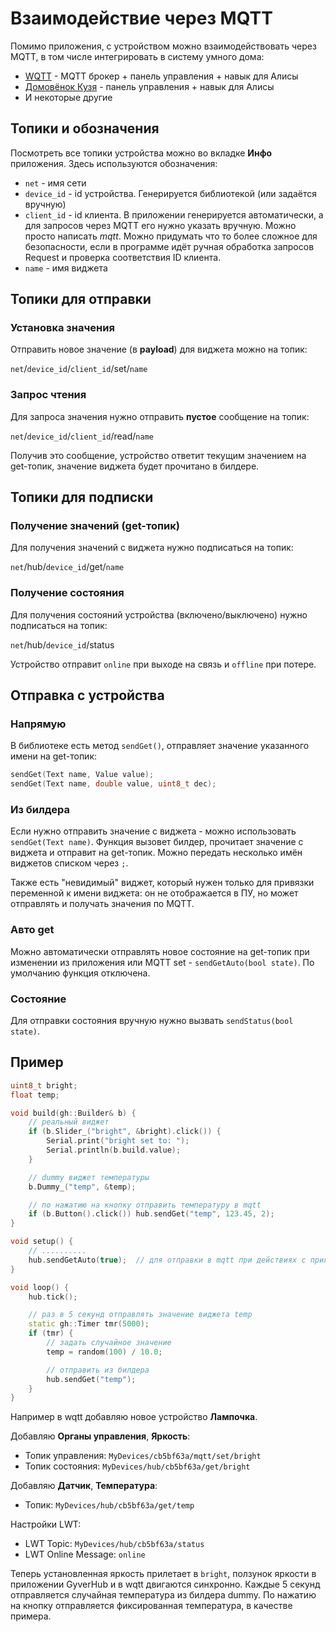 # Взаимодействие через MQTT
Помимо приложения, с устройством можно взаимодействовать через MQTT, в том числе интегрировать в систему умного дома:
- [WQTT](https://www.wqtt.ru/) - MQTT брокер + панель управления + навык для Алисы
- [Домовёнок Кузя](https://alexstar.ru/) - панель управления + навык для Алисы
- И некоторые другие

## Топики и обозначения
Посмотреть все топики устройства можно во вкладке **Инфо** приложения. Здесь используются обозначения:
- `net` - имя сети
- `device_id` - id устройства. Генерируется библиотекой (или задаётся вручную)
- `client_id` - id клиента. В приложении генерируется автоматически, а для запросов через MQTT его нужно указать вручную. Можно просто написать *mqtt*. Можно придумать что то более сложное для безопасности, если в программе идёт ручная обработка запросов Request и проверка соответствия ID клиента.
- `name` - имя виджета

## Топики для отправки
### Установка значения 
Отправить новое значение (в **payload**) для виджета можно на топик:

`net`/`device_id`/`client_id`/set/`name`

### Запрос чтения
Для запроса значения нужно отправить **пустое** сообщение на топик:

`net`/`device_id`/`client_id`/read/`name`

Получив это сообщение, устройство ответит текущим значением на get-топик, значение виджета будет прочитано в билдере.

## Топики для подписки
### Получение значений (get-топик)
Для получения значений с виджета нужно подписаться на топик:

`net`/hub/`device_id`/get/`name`

### Получение состояния
Для получения состояний устройства (включено/выключено) нужно подписаться на топик:

`net`/hub/`device_id`/status

Устройство отправит `online` при выходе на связь и `offline` при потере.

## Отправка с устройства
### Напрямую
В библиотеке есть метод `sendGet()`, отправляет значение указанного имени на get-топик:
```cpp
sendGet(Text name, Value value);
sendGet(Text name, double value, uint8_t dec);
```

### Из билдера
Если нужно отправить значение с виджета - можно использовать `sendGet(Text name)`. Функция вызовет билдер, прочитает значение с виджета и отправит на get-топик. Можно передать несколько имён виджетов списком через `;`.

Также есть "невидимый" виджет, который нужен только для привязки переменной к имени виджета: он не отображается в ПУ, но может отправлять и получать значения по MQTT.

### Авто get
Можно автоматически отправлять новое состояние на get-топик при изменении из приложения или MQTT set - `sendGetAuto(bool state)`. По умолчанию функция отключена.

### Состояние
Для отправки состояния вручную нужно вызвать `sendStatus(bool state)`.

## Пример
```cpp
uint8_t bright;
float temp;

void build(gh::Builder& b) {
    // реальный виджет
    if (b.Slider_("bright", &bright).click()) {
        Serial.print("bright set to: ");
        Serial.println(b.build.value);
    }

    // dummy виджет температуры
    b.Dummy_("temp", &temp);

    // по нажатию на кнопку отправить температуру в mqtt
    if (b.Button().click()) hub.sendGet("temp", 123.45, 2);
}

void setup() {
    // ..........
    hub.sendGetAuto(true);  // для отправки в mqtt при действиях с приложения
}

void loop() {
    hub.tick();

    // раз в 5 секунд отправлять значение виджета temp
    static gh::Timer tmr(5000);
    if (tmr) {
        // задать случайное значение
        temp = random(100) / 10.0;

        // отправить из билдера
        hub.sendGet("temp");
    }
}
```

Например в wqtt добавляю новое устройство **Лампочка**.

Добавляю **Органы управления**, **Яркость**:
- Топик управления: `MyDevices/cb5bf63a/mqtt/set/bright`
- Топик состояния: `MyDevices/hub/cb5bf63a/get/bright`

Добавляю **Датчик**, **Температура**:
- Топик: `MyDevices/hub/cb5bf63a/get/temp`

Настройки LWT:
- LWT Topic: `MyDevices/hub/cb5bf63a/status`
- LWT Online Message: `online`

Теперь установленная яркость прилетает в `bright`, ползунок яркости в приложении GyverHub и в wqtt двигаются синхронно. Каждые 5 секунд отправляется случайная температура из билдера dummy. По нажатию на кнопку отправляется фиксированная температура, в качестве примера.